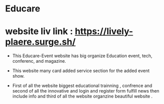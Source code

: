 # Educare
# website liv link : https://lively-plaere.surge.sh/

* This Educare-Event website has big organize Education event, tech, conferenc, and magazine.

* This website many card added service section for the added event show.

* First of all the website biggest educational trainning , confrence and second of all the innovative and login and register form fulfill news then 
include info and third of all  the website organzine beautiful website .



